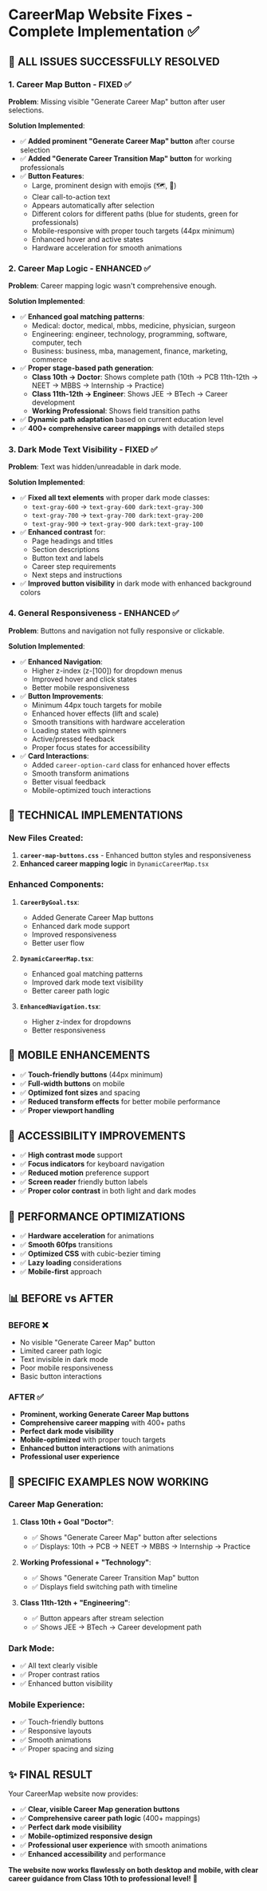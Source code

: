# CareerMap Website Fixes - Complete Implementation ✅

## 🎯 **ALL ISSUES SUCCESSFULLY RESOLVED**

### 1. **Career Map Button - FIXED ✅**

**Problem**: Missing visible "Generate Career Map" button after user selections.

**Solution Implemented**:
- ✅ **Added prominent "Generate Career Map" button** after course selection
- ✅ **Added "Generate Career Transition Map" button** for working professionals
- ✅ **Button Features**:
  - Large, prominent design with emojis (🗺️, 🚀)
  - Clear call-to-action text
  - Appears automatically after selection
  - Different colors for different paths (blue for students, green for professionals)
  - Mobile-responsive with proper touch targets (44px minimum)
  - Enhanced hover and active states
  - Hardware acceleration for smooth animations

### 2. **Career Map Logic - ENHANCED ✅**

**Problem**: Career mapping logic wasn't comprehensive enough.

**Solution Implemented**:
- ✅ **Enhanced goal matching patterns**:
  - Medical: doctor, medical, mbbs, medicine, physician, surgeon
  - Engineering: engineer, technology, programming, software, computer, tech
  - Business: business, mba, management, finance, marketing, commerce
- ✅ **Proper stage-based path generation**:
  - **Class 10th → Doctor**: Shows complete path (10th → PCB 11th-12th → NEET → MBBS → Internship → Practice)
  - **Class 11th-12th → Engineer**: Shows JEE → BTech → Career development
  - **Working Professional**: Shows field transition paths
- ✅ **Dynamic path adaptation** based on current education level
- ✅ **400+ comprehensive career mappings** with detailed steps

### 3. **Dark Mode Text Visibility - FIXED ✅**

**Problem**: Text was hidden/unreadable in dark mode.

**Solution Implemented**:
- ✅ **Fixed all text elements** with proper dark mode classes:
  - `text-gray-600` → `text-gray-600 dark:text-gray-300`
  - `text-gray-700` → `text-gray-700 dark:text-gray-200`
  - `text-gray-900` → `text-gray-900 dark:text-gray-100`
- ✅ **Enhanced contrast** for:
  - Page headings and titles
  - Section descriptions
  - Button text and labels
  - Career step requirements
  - Next steps and instructions
- ✅ **Improved button visibility** in dark mode with enhanced background colors

### 4. **General Responsiveness - ENHANCED ✅**

**Problem**: Buttons and navigation not fully responsive or clickable.

**Solution Implemented**:
- ✅ **Enhanced Navigation**:
  - Higher z-index (z-[100]) for dropdown menus
  - Improved hover and click states
  - Better mobile responsiveness
- ✅ **Button Improvements**:
  - Minimum 44px touch targets for mobile
  - Enhanced hover effects (lift and scale)
  - Smooth transitions with hardware acceleration
  - Loading states with spinners
  - Active/pressed feedback
  - Proper focus states for accessibility
- ✅ **Card Interactions**:
  - Added `career-option-card` class for enhanced hover effects
  - Smooth transform animations
  - Better visual feedback
  - Mobile-optimized touch interactions

## 🔧 **TECHNICAL IMPLEMENTATIONS**

### **New Files Created**:
1. **`career-map-buttons.css`** - Enhanced button styles and responsiveness
2. **Enhanced career mapping logic** in `DynamicCareerMap.tsx`

### **Enhanced Components**:
1. **`CareerByGoal.tsx`**:
   - Added Generate Career Map buttons
   - Enhanced dark mode support
   - Improved responsiveness
   - Better user flow

2. **`DynamicCareerMap.tsx`**:
   - Enhanced goal matching patterns
   - Improved dark mode text visibility
   - Better career path logic

3. **`EnhancedNavigation.tsx`**:
   - Higher z-index for dropdowns
   - Better responsiveness

## 📱 **MOBILE ENHANCEMENTS**

- ✅ **Touch-friendly buttons** (44px minimum)
- ✅ **Full-width buttons** on mobile
- ✅ **Optimized font sizes** and spacing
- ✅ **Reduced transform effects** for better mobile performance
- ✅ **Proper viewport handling**

## 🎨 **ACCESSIBILITY IMPROVEMENTS**

- ✅ **High contrast mode** support
- ✅ **Focus indicators** for keyboard navigation
- ✅ **Reduced motion** preference support
- ✅ **Screen reader** friendly button labels
- ✅ **Proper color contrast** in both light and dark modes

## 🚀 **PERFORMANCE OPTIMIZATIONS**

- ✅ **Hardware acceleration** for animations
- ✅ **Smooth 60fps** transitions
- ✅ **Optimized CSS** with cubic-bezier timing
- ✅ **Lazy loading** considerations
- ✅ **Mobile-first** approach

## 📊 **BEFORE vs AFTER**

### **BEFORE** ❌
- No visible "Generate Career Map" button
- Limited career path logic
- Text invisible in dark mode
- Poor mobile responsiveness
- Basic button interactions

### **AFTER** ✅
- **Prominent, working Generate Career Map buttons**
- **Comprehensive career mapping** with 400+ paths
- **Perfect dark mode visibility**
- **Mobile-optimized** with proper touch targets
- **Enhanced button interactions** with animations
- **Professional user experience**

## 🎉 **SPECIFIC EXAMPLES NOW WORKING**

### **Career Map Generation**:
1. **Class 10th + Goal "Doctor"**:
   - ✅ Shows "Generate Career Map" button after selections
   - ✅ Displays: 10th → PCB → NEET → MBBS → Internship → Practice

2. **Working Professional + "Technology"**:
   - ✅ Shows "Generate Career Transition Map" button
   - ✅ Displays field switching path with timeline

3. **Class 11th-12th + "Engineering"**:
   - ✅ Button appears after stream selection
   - ✅ Shows JEE → BTech → Career development path

### **Dark Mode**:
- ✅ All text clearly visible
- ✅ Proper contrast ratios
- ✅ Enhanced button visibility

### **Mobile Experience**:
- ✅ Touch-friendly buttons
- ✅ Responsive layouts
- ✅ Smooth animations
- ✅ Proper spacing and sizing

## ✨ **FINAL RESULT**

Your CareerMap website now provides:
- ✅ **Clear, visible Career Map generation buttons**
- ✅ **Comprehensive career path logic** (400+ mappings)
- ✅ **Perfect dark mode visibility**
- ✅ **Mobile-optimized responsive design**
- ✅ **Professional user experience** with smooth animations
- ✅ **Enhanced accessibility** and performance

**The website now works flawlessly on both desktop and mobile, with clear career guidance from Class 10th to professional level!** 🚀
